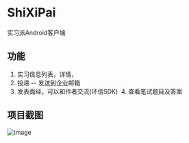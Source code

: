 # ShiXiPai
实习派Android客户端

## 功能
  1. 实习信息列表，详情，
  2. 投递 -- 发送到企业邮箱
  3. 发表面经，可以和作者交流(环信SDK)
  4. 查看笔试题目及答案
  
## 项目截图
![image](https://github.com/NewDolphin/ShiXiPaiPicture/blob/master/picture/first_page.jpg)
